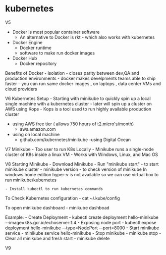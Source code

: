 # kubernetes

V5

- Docker is most popular container software
    - An alternative to Docker is rkt - which also works with kubernetes
- Docker Engine
    - Docker runtime
    - software to make run docker images
- Docker Hub
    - Docker repository

Benefits of Docker
    - isolation
    - closes parity between dev,QA and production environments
    - docker makes develpments teams able to ship faster
    - you can run same docker images , on laptops , data center VMs and cloud providers

V6
Kubernetes Setup
    - Starting with minikube to quickly spin up a local single machine with a kubernetes cluster
    - later will spin up a cluster on AWS using Kops
        - Kops is a tool used to run highly available production cluster

- using AWS free tier ( allows 750 hours of t2.micro's/month)
    - aws.amazon.com
- using on local machine
    - github.com/kubernetes/minikube
-using Digital Ocean

V7
Minikube
    - Too user to run K8s Locally
    - Minikube runs a single-node cluster of K8s inside a linux VM
    - Works with Windows, Linux, and Mac OS

V8
Starting Minikube
    - Download Minikube
        - Run "minikube start" 
            - to start minikube cluster
        - minikube version
            - to check version of minikube
In windows home edition hyper-v is not available so we can use virtual box to run minikube/kubernetes

    - Install kubectl to run kubernetes commands

To Check Kubernetes configuration
    - cat ~/.kube/config

To open minikube dashboard
    - minikube dashboad

Example:
    - Create Deployment
        - kubectl create deployment hello-minikube --image=k8s.gcr.io/echoserver:1.4
    - Exposing node port
        - kubectl expose deployment hello-minikube --type=NodePort --port=8000
    - Start minikube service
        - minikube service hello-minikube
    - Stop minikube
        - minikube stop
    - Clear all minikube and fresh start
        - minikube delete

V9 
 